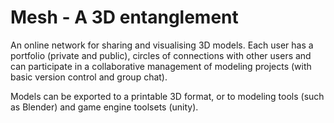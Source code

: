 # Mesh - A 3D entanglement

An online network for sharing and visualising 3D models.
Each user has a portfolio (private and public), circles of connections with other users and can participate in a collaborative management of modeling projects (with basic version control and group chat).

Models can be exported to a printable 3D format, or to modeling tools (such as Blender) and game engine toolsets (unity).
